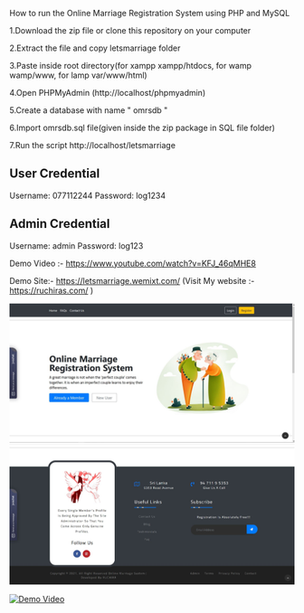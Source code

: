 How to run the Online Marriage Registration System using PHP and MySQL

1.Download the zip file or clone this repository on your computer

2.Extract the file and copy letsmarriage folder

3.Paste inside root directory(for xampp xampp/htdocs, for wamp wamp/www, for lamp var/www/html)

4.Open PHPMyAdmin (http://localhost/phpmyadmin)

5.Create a database with name " omrsdb "

6.Import omrsdb.sql file(given inside the zip package in SQL file folder)

7.Run the script http://localhost/letsmarriage


User Credential
------------------
Username: 077112244
Password: log1234


Admin Credential
------------------
Username: admin
Password: log123

Demo Video :- https://www.youtube.com/watch?v=KFJ_46qMHE8
 
Demo Site:- https://letsmarriage.wemixt.com/ 
(Visit My website :-https://ruchiras.com/ )


![](images/Capture.JPG)
![](images/Capture2.JPG)

[![Demo Video](https://img.youtube.com/vi/KFJ_46qMHE8/0.jpg)](https://www.youtube.com/watch?v=KFJ_46qMHE8)


